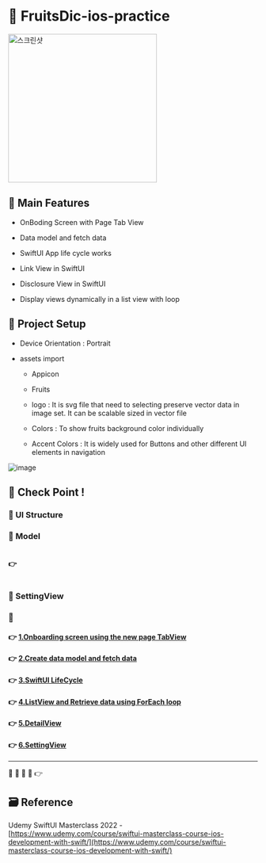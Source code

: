 # 🍓 FruitsDic-ios-practice

<!-- ! gif 스크린샷 -->

<img width="300" alt="스크린샷" src="">

## 📌 Main Features

- OnBoding Screen with Page Tab View

- Data model and fetch data

- SwiftUI App life cycle works

- Link View in SwiftUI

- Disclosure View in SwiftUI

- Display views dynamically in a list view with loop

<!-- ## 👉 Pod library -->

<!-- ### 🔷  -->

<!-- >  -->

<!-- #### 설치

`pod init`

```ruby

```

`pod install`
 -->

## 📌 Project Setup

- Device Orientation : Portrait

- assets import

  - Appicon

  - Fruits

  - logo : It is svg file that need to selecting preserve vector data in image set. It can be scalable sized in vector file

  - Colors : To show fruits background color individually

  - Accent Colors : It is widely used for Buttons and other different UI elements in navigation

![image](https://user-images.githubusercontent.com/28912774/148872186-36e5f78e-f3d9-42e5-bf3e-53d8d810fb65.png)

## 🔑 Check Point !

### 🔷 UI Structure

<!-- ! ppt UI structure -->

### 🔷 Model

```swift


```

#### 👉

```swift

```

### 🔷 SettingView

### 🔷

#### 👉 [1.Onboarding screen using the new page TabView]()

#### 👉 [2.Create data model and fetch data]()

#### 👉 [3.SwiftUI LifeCycle]()

#### 👉 [4.ListView and Retrieve data using ForEach loop]()

#### 👉 [5.DetailView]()

#### 👉 [6.SettingView]()

<!-- #### 👉 -->

<!-- > Describing check point in details in Jacob's DevLog - https://jacobko.info/firebaseios/ios-firebase-03/ -->

<!-- ## ❌ Error Check Point

### 🔶 -->

<!-- xcode Mark template -->

<!--
// MARK: IBOutlet
// MARK: LifeCycle
// MARK: Actions
// MARK: Methods
// MARK: Extensions
-->

<!-- <img width="300" alt="스크린샷" src=""> -->

<!-- README 한 줄에 여러 screenshoot 놓기 예제 -->
<!-- <p>
    <img alt="Clear Spaces demo" src="../assets/demo-clear-spaces.gif" height=400px>
    <img alt="QR code scanner demo" src="../assets/demo-qr-code.gif" height=400px>
    <img alt="Example preview demo" src="../assets/demo-example.gif" height=400px>
</p> -->

---

🔶 🔷 📌 🔑 👉

## 🗃 Reference

Udemy SwiftUI Masterclass 2022 - [https://www.udemy.com/course/swiftui-masterclass-course-ios-development-with-swift/](https://www.udemy.com/course/swiftui-masterclass-course-ios-development-with-swift/)
